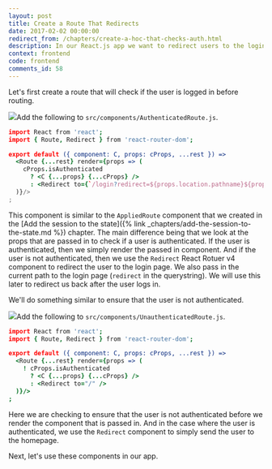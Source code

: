 ```yaml
---
layout: post
title: Create a Route That Redirects
date: 2017-02-02 00:00:00
redirect_from: /chapters/create-a-hoc-that-checks-auth.html
description: In our React.js app we want to redirect users to the login page if they are not logged in and redirect them away from the login page if they are logged in. To do so we are going to use the Redirect component from React Router v4.
context: frontend
code: frontend
comments_id: 58
---
```


Let's first create a route that will check if the user is logged in before routing.

<img class="code-marker" src="{{ site.url }}/assets/s.png" />Add the following to `src/components/AuthenticatedRoute.js`.

``` coffee
import React from 'react';
import { Route, Redirect } from 'react-router-dom';

export default ({ component: C, props: cProps, ...rest }) =>
  <Route {...rest} render={props => (
    cProps.isAuthenticated
      ? <C {...props} {...cProps} />
      : <Redirect to={`/login?redirect=${props.location.pathname}${props.location.search}`} />
  )}/>
;
```

This component is similar to the `AppliedRoute` component that we created in the [Add the session to the state]({% link _chapters/add-the-session-to-the-state.md %}) chapter. The main difference being that we look at the props that are passed in to check if a user is authenticated. If the user is authenticated, then we simply render the passed in component. And if the user is not authenticated, then we use the `Redirect` React Rotuer v4 component to redirect the user to the login page. We also pass in the current path to the login page (`redirect` in the querystring). We will use this later to redirect us back after the user logs in.

We'll do something similar to ensure that the user is not authenticated.

<img class="code-marker" src="{{ site.url }}/assets/s.png" />Add the following to `src/components/UnauthenticatedRoute.js`.

``` coffee
import React from 'react';
import { Route, Redirect } from 'react-router-dom';

export default ({ component: C, props: cProps, ...rest }) =>
  <Route {...rest} render={props => (
    ! cProps.isAuthenticated
      ? <C {...props} {...cProps} />
      : <Redirect to="/" />
  )}/>
;
```

Here we are checking to ensure that the user is not authenticated before we render the component that is passed in. And in the case where the user is authenticated, we use the `Redirect` component to simply send the user to the homepage.

Next, let's use these components in our app.
